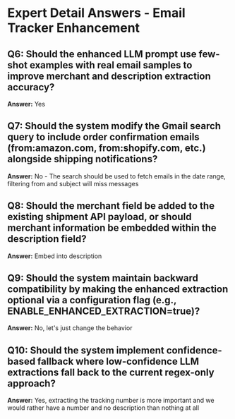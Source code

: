 # Expert Detail Answers - Email Tracker Enhancement

## Q6: Should the enhanced LLM prompt use few-shot examples with real email samples to improve merchant and description extraction accuracy?
**Answer:** Yes

## Q7: Should the system modify the Gmail search query to include order confirmation emails (from:amazon.com, from:shopify.com, etc.) alongside shipping notifications?
**Answer:** No - The search should be used to fetch emails in the date range, filtering from and subject will miss messages

## Q8: Should the merchant field be added to the existing shipment API payload, or should merchant information be embedded within the description field?
**Answer:** Embed into description

## Q9: Should the system maintain backward compatibility by making the enhanced extraction optional via a configuration flag (e.g., ENABLE_ENHANCED_EXTRACTION=true)?
**Answer:** No, let's just change the behavior

## Q10: Should the system implement confidence-based fallback where low-confidence LLM extractions fall back to the current regex-only approach?
**Answer:** Yes, extracting the tracking number is more important and we would rather have a number and no description than nothing at all